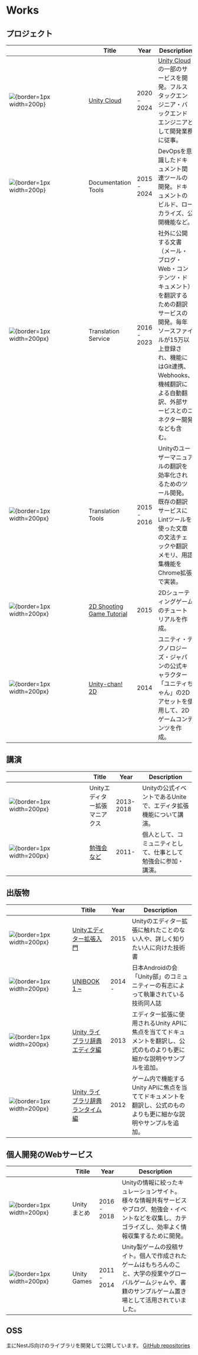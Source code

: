 # Works

## プロジェクト

| <div style="width:200px"></div>                                            | Title                                                                                      | Year        | Description                                                                                                                                                                                                                                |
| -------------------------------------------------------------------------- | ------------------------------------------------------------------------------------------ | ----------- | ------------------------------------------------------------------------------------------------------------------------------------------------------------------------------------------------------------------------------------------ |
| ![](/images/unity_cloud.jpg){border=1px width=200p}                        | [Unity Cloud](https://cloud.unity.com/)                                                    | 2020 - 2024 | [Unity Cloud](https://cloud.unity.com/)の一部のサービスを開発。フルスタックエンジニア・バックエンドエンジニアとして開発業務に従事。                                                                                                        |
| ![](/images/documentation.webp){border=1px width=200p}                     | Documentation Tools                                                                        | 2015 - 2024 | DevOpsを意識したドキュメント関連ツールの開発。ドキュメントのビルド、ローカライズ、公開機能など。                                                                                                                                           |
| ![](/images/no_image.jpg){border=1px width=200px}                          | Translation Service                                                                        | 2016 - 2023 | 社外に公開する文書（メール・ブログ・Web・コンテンツ・ドキュメント）を翻訳するための翻訳サービスの開発。毎年ソースファイルが15万以上登録され、機能にはGit連携、Webhooks、機械翻訳による自動翻訳、外部サービスとのコネクター開発なども含む。 |
| ![](/images/no_image.jpg){border=1px width=200px}                          | Translation Tools                                                                          | 2015 - 2016 | Unityのユーザーマニュアルの翻訳を効率化されるためのツール開発。既存の翻訳サービスにLintツールを使った文章の文法チェックや翻訳メモリ、用語集機能をChrome拡張で実装。                                                                        |
| ![](/images/5211b4745ffac6c4f1be7ba4f083bb7e.webp){border=1px width=200px} | [2D Shooting Game Tutorial](https://github.com/unity3d-jp-tutorials/2d-shooting-game/wiki) | 2015        | 2Dシューティングゲームのチュートリアルを作成。                                                                                                                                                                                             |
| ![](/images/48a038fb41056513659c48979ee7ef29.webp){border=1px width=200px} | [Unity-chan! 2D](https://unity-chan.com/contents/staff-note/ready-for-2d/)                 | 2014        | ユニティ・テクノロジーズ・ジャパンの公式キャラクター「ユニティちゃん」の2Dアセットを使用して、2Dゲームコンテンツを作成。                                                                                                                   |

## 講演

| <div style="width:200px"></div>                                            | Title                                                            | Year      | Description                                                      |
| -------------------------------------------------------------------------- | ---------------------------------------------------------------- | --------- | ---------------------------------------------------------------- |
| ![](/images/972414c513dcf3eec7ab295c033cedcc.webp){border=1px width=200px} | Unityエディター拡張マニアクス                                    | 2013-2018 | Unityの公式イベントであるUniteで、エディタ拡張機能について講演。 |
| ![](/images/no_image.jpg){border=1px width=200px}                          | [勉強会など](https://www.slideshare.net/keigoando/presentations) | 2011-     | 個人として、コミュニティとして、仕事として勉強会に参加・講演。   |

## 出版物

| <div style="width:150px"></div>                                           | Titile                                                                                  | Year   | Description                                                                                                             |
| ------------------------------------------------------------------------- | --------------------------------------------------------------------------------------- | ------ | ----------------------------------------------------------------------------------------------------------------------- |
| ![](/images/6dbc84ddeed1201e49e2f947e5e9a6a6.png){border=1px width=200px} | [Unityエディター拡張入門](https://anchan828.github.io/editor-manual/)                   | 2015   | Unityのエディター拡張に触れたことのない人や、詳しく知りたい人に向けた技術書                                             |
| ![](/images/8daea67ae8f857bbed9bf570868f01a7.png){border=1px width=200px} | [UNIBOOK 1 ~](https://unity-bu.booth.pm/)                                               | 2014 - | 日本Androidの会「Unity部」のコミュニティーの有志によって執筆されている技術同人誌                                        |
| ![](/images/7a3f4da5108618baa49b14e1f939bea4.jpg){border=1px width=200px} | [Unity ライブラリ辞典 エディタ編](https://www.cutt.co.jp/book/978-4-87783-286-5.html)   | 2013   | エディター拡張に使用されるUnity APIに焦点を当ててドキュメントを翻訳し、公式のものよりも更に細かな説明やサンプルを追加。 |
| ![](/images/9e3f59820c8e46caf970801070ae58dd.jpg){border=1px width=200px} | [Unity ライブラリ辞典 ランタイム編](https://www.cutt.co.jp/book/978-4-87783-285-8.html) | 2012   | ゲーム内で機能するUnity APIに焦点を当ててドキュメントを翻訳し、公式のものよりも更に細かな説明やサンプルを追加。         |

## 個人開発のWebサービス

| <div style="width:150px"></div>                       | Titile       | Year        | Description                                                                                                                                                   |
| ----------------------------------------------------- | ------------ | ----------- | ------------------------------------------------------------------------------------------------------------------------------------------------------------- |
| ![](/images/unity-matome.png){border=1px width=200px} | Unity まとめ | 2016 - 2018 | Unityの情報に絞ったキュレーションサイト。様々な情報共有サービスやブログ、勉強会・イベントなどを収集し、カテゴライズし、効率よく情報収集するために開発。       |
| ![](/images/unity-games.webp){border=1px width=200px} | Unity Games  | 2011 - 2014 | Unity製ゲームの投稿サイト。個人で作成されたゲームはもちろんのこと、大学の授業やグローバルゲームジャムや、書籍のサンプルゲーム置き場として活用されていました。 |

## OSS

主にNestJS向けのライブラリを開発して公開しています。
[GitHub repositories](https://github.com/anchan828?tab=repositories)
